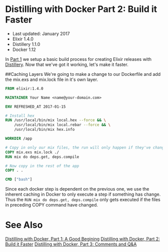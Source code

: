 # Distilling with Docker Part 2: Build it Faster

- Last updated: January 2017
- Elixir 1.4.0
- Distillery 1.1.0
- Docker 1.12

In [Part 1](./docs/distill_with_docker_pt1.md) we setup a basic build process for creating Elixir releases with [Distillery](https://github.com/bitwalker/distillery). Now that we've got it working, let's make it faster.

##Caching Layers
We're going to make a change to our Dockerfile and add the mix.exs and mix.lock file in it's own layer.

```dockerfile
FROM elixir:1.4.0

MAINTAINER Your Name <name@your-domain.com>

ENV REFRESHED_AT 2017-01-15

# Install hex
RUN /usr/local/bin/mix local.hex --force && \
    /usr/local/bin/mix local.rebar --force && \
    /usr/local/bin/mix hex.info

WORKDIR /app

# Copy in only our mix files, the run will only happen if they've changed
COPY mix.exs mix.lock ./
RUN mix do deps.get, deps.compile

# Now copy in the rest of the app
COPY . .

CMD ["bash"]
```

Since each docker step is dependent on the previous one, we use the inherent caching in Docker to only execute a step if something has change. Thus the `RUN mix do deps.get, deps.compile` only gets executed if the files in preceding COPY command have changed.

# See Also
[Distilling with Docker, Part 1: A Good Begining](./docs/distill_with_docker_pt1.md)
[Distilling with Docker, Part 2: Build it Faster](./docs/distill_with_docker_pt2.md)
[Distilling with Docker, Part 3: Comments and Q&A](./docs/distill_with_docker_pt3.md)
